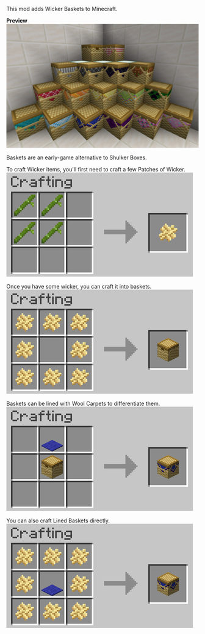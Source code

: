 This mod adds Wicker Baskets to Minecraft.

**Preview**  
![Wicker](https://github.com/MQZON/Wicker/blob/master/images/baskets_preview.png?raw=true)

Baskets are an early-game alternative to Shulker Boxes. 

To craft Wicker items, you'll first need to craft a few Patches of Wicker.  
![Wicker Recipe](https://github.com/MQZON/Wicker/blob/master/images/wicker_recipe.png?raw=true)

Once you have some wicker, you can craft it into baskets.  
![Basket Recipe](https://github.com/MQZON/Wicker/blob/master/images/basket_recipe.png?raw=true)

Baskets can be lined with Wool Carpets to differentiate them.  
![Basket Lining Recipe](https://github.com/MQZON/Wicker/blob/master/images/basket_lining_recipe.png?raw=true)

You can also craft Lined Baskets directly.
![Lined Basket Recipe](https://github.com/MQZON/Wicker/blob/master/images/lined_basket_recipe.png?raw=true)

